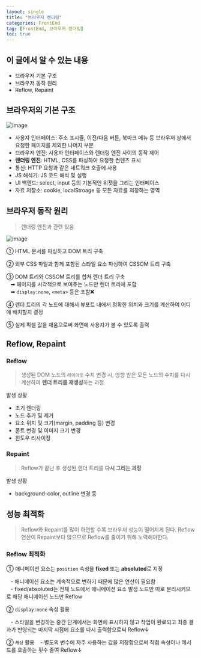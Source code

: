 ```yaml
---
layout: single
title: "브라우저 렌더링"
categories: FrontEnd
tag: [FrontEnd, 브라우저 렌더링]
toc: true
---
```


## 이 글에서 알 수 있는 내용

- 브라우저 기본 구조
- 브라우저 동작 원리
- Reflow, Repaint

## 브라우저의 기본 구조

![image](https://user-images.githubusercontent.com/40657327/143825485-15c697a7-54fb-4543-a51a-25ddede7c34b.png)

- 사용자 인터페이스: 주소 표시줄, 이전/다음 버튼, 북마크 메뉴 등 브라우저 상에서 요청한 페이지를 제외한 나머지 부분
- 브라우저 엔진: 사용자 인터페이스와 렌더링 엔진 사이의 동작 제어
- **렌더링 엔진**: HTML, CSS를 파싱하여 요청한 컨텐츠 표시
- 통신: HTTP 요청과 같은 네트워크 호출에 사용
- JS 해석기: JS 코드 해석 및 실행
- UI 백엔드: select, input 등의 기본적인 위젯을 그리는 인터페이스
- 자료 저장소: cookie, localStroage 등 모든 자료를 저장하는 영역

## 브라우저 동작 원리

> 렌더링 엔진과 관련 있음

![image](https://user-images.githubusercontent.com/40657327/143826106-32315816-2101-409d-b2d0-523ad9e3e871.png)

① HTML 문서를 파싱하고 DOM 트리 구축

② 외부 CSS 파일과 함께 포함된 스타일 요소 파싱하여 CSSOM 트리 구축

③ DOM 트리와 CSSOM 트리를 합쳐 렌더 트리 구축  
&nbsp;&nbsp; ➡︎ 페이지를 시각적으로 보여주는 노드만 렌더 트리에 포함  
&nbsp;&nbsp; ➡︎ `display:none`, `<meta>` 등은 포함❌

④ 렌더 트리의 각 노드에 대해서 뷰포트 내에서 정확한 위치와 크기를 계산하여 어디에 배치할지 결정

⑤ 실제 픽셀 값을 채움으로써 화면에 사용자가 볼 수 있도록 출력

## Reflow, Repaint

### Reflow

> 생성된 DOM 노드의 `레이아웃` 수치 변경 시, 영향 받은 모든 노드의 수치를 다시 계산하여 **렌더 트리를 재생성**하는 과정

발생 상황

- 초기 렌더링
- 노드 추가 및 제거
- 요소 위치 및 크기(margin, padding 등) 변경
- 폰트 변경 및 이미지 크기 변경
- 윈도우 리사이징

### Repaint

> Reflow가 끝난 후 생성된 렌더 트리를 **다시 그리는 과정**

발생 상황

- background-color, outline 변경 등

## 성능 최적화

> Reflow와 Repaint를 많이 하면할 수록 브라우저 성능이 떨어지게 된다.
> Reflow 연산이 Repaint보다 많으므로 Reflow를 줄이기 위해 노력해야한다.

### Reflow 최적화

① 애니메이션 요소는 `position` 속성을 **fixed** 또는 **absoluted**로 지정

&nbsp;&nbsp; - 애니메이션 요소는 계속적으로 변하기 때문에 많은 연산이 필요함  
&nbsp;&nbsp; - fixed/absoluted는 전체 노드에서 애니메이션 요소 발생 노드만 따로 분리시키므로 해당 애니메이션 노드만 Reflow

② `display:none` 속성 활용

&nbsp;&nbsp; - 스타일을 변경하는 중간 단계에서는 화면에 표시하지 않고 작업이 완료되고 최종 결과가 반영되는 마지막 시점에 요소를 다시 출력함으로써 Reflow↓

② `캐싱` 활용
&nbsp;&nbsp; - 별도의 변수에 자주 사용하는 값을 저장함으로써 직접 속성이나 메서드를 호출하는 횟수 줄여 Reflow↓
